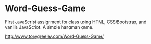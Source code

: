 # Word-Guess-Game

First JavaScript assignment for class using HTML, CSS/Bootstrap, and vanilla JavaScript. A simple hangman game.

http://www.tonygreeley.com/Word-Guess-Game/
